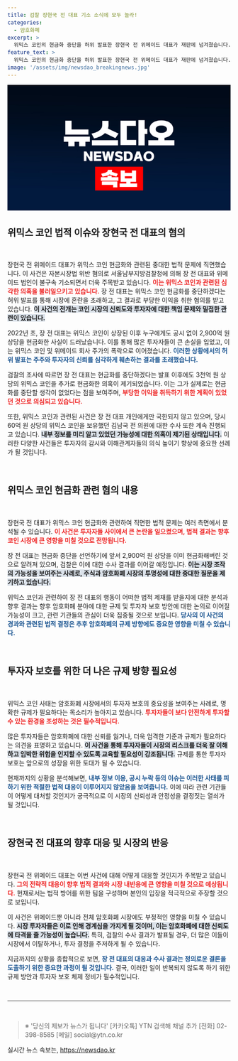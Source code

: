 ```yaml
---
title: 검찰 장현국 전 대표 기소 소식에 모두 놀라!
categories:
  - 암호화폐
excerpt: >
  위믹스 코인의 현금화 중단을 허위 발표한 장현국 전 위메이드 대표가 재판에 넘겨졌습니다. 검찰, 3천억 원의 추가 현금화 의혹 등 부당 이득 혐의로 수사 확대! 클릭하여 사건의 전말을 확인해보세요!
feature_text: >
  위믹스 코인의 현금화 중단을 허위 발표한 장현국 전 위메이드 대표가 재판에 넘겨졌습니다. 검찰, 3천억 원의 추가 현금화 의혹 등 부당 이득 혐의로 수사 확대! 클릭하여 사건의 전말을 확인해보세요!
image: '/assets/img/newsdao_breakingnews.jpg'
---
```


<p><img src="/assets/img/newsdao_breakingnews.jpg" alt="koreaapp 속보" /></p>

<h2 data-ke-size="size26">위믹스 코인 법적 이슈와 장현국 전 대표의 혐의</h2>

<p data-ke-size="size16">&nbsp;</p>

<p>장현국 전 위메이드 대표가 위믹스 코인 현금화와 관련된 중대한 법적 문제에 직면했습니다. 이 사건은 자본시장법 위반 혐의로 서울남부지방검찰청에 의해 장 전 대표와 위메이드 법인이 불구속 기소되면서 더욱 주목받고 있습니다. <b><span style="color: #ee2323;">이는 위믹스 코인과 관련된 심각한 의혹을 불러일으키고 있습니다.</span></b> 장 전 대표는 위믹스 코인 현금화를 중단하겠다는 허위 발표를 통해 시장에 혼란을 초래하고, 그 결과로 부당한 이익을 취한 혐의를 받고 있습니다. <b><span style="background-color: #21538527;">이 사건의 전개는 코인 시장의 신뢰도와 투자자에 대한 책임 문제와 밀접한 관련이 있습니다.</span></b></p>

<p>2022년 초, 장 전 대표는 위믹스 코인이 상장된 이후 누구에게도 공시 없이 2,900억 원 상당을 현금화한 사실이 드러났습니다. 이를 통해 많은 투자자들이 큰 손실을 입었고, 이는 위믹스 코인 및 위메이드 회사 주가의 폭락으로 이어졌습니다. <b><span style="color: #1a5490;">이러한 상황에서의 허위 발표는 주주와 투자자의 신뢰를 심각하게 훼손하는 결과를 초래했습니다.</span></b> </p>

<p>검찰의 조사에 따르면 장 전 대표는 현금화를 중단하겠다는 발표 이후에도 3천억 원 상당의 위믹스 코인을 추가로 현금화한 의혹이 제기되었습니다. 이는 그가 실제로는 현금화를 중단할 생각이 없었다는 점을 보여주며, <b><span style="color: #ee2323;">부당한 이익을 취득하기 위한 계획이 있었던 것으로 의심되고 있습니다.</span></b>  </p>

<p>또한, 위믹스 코인과 관련된 사건은 장 전 대표 개인에게만 국한되지 않고 있으며, 당시 60억 원 상당의 위믹스 코인을 보유했던 김남국 전 의원에 대한 수사 또한 계속 진행되고 있습니다. <b><span style="background-color: #21538527;">내부 정보를 미리 알고 있었던 가능성에 대한 의혹이 제기된 상태입니다.</span></b> 이러한 다양한 사건들은 투자자의 감시와 이해관계자들의 의식 높이기 향상에 중요한 선례가 될 것입니다.</p>

<p data-ke-size="size16">&nbsp;</p>

<h2 data-ke-size="size26">위믹스 코인 현금화 관련 혐의 내용</h2>

<p data-ke-size="size16">&nbsp;</p>

<p>장현국 전 대표가 위믹스 코인 현금화와 관련하여 직면한 법적 문제는 여러 측면에서 분석될 수 있습니다. <b><span style="color: #ee2323;">이 사건은 투자자들 사이에서 큰 논란을 일으켰으며, 법적 결과는 향후 코인 시장에 큰 영향을 미칠 것으로 전망됩니다.</span></b>  </p>

<p>장 전 대표는 현금화 중단을 선언하기에 앞서 2,900억 원 상당을 이미 현금화해버린 것으로 알려져 있으며, 검찰은 이에 대한 수사 결과를 이어갈 예정입니다. <b><span style="background-color: #21538527;">이는 시장 조작의 가능성을 보여주는 사례로, 주식과 암호화폐 시장의 투명성에 대한 중대한 질문을 제기하고 있습니다.</span></b> </p>

<p>위믹스 코인과 관련하여 장 전 대표의 행동이 어떠한 법적 제재를 받을지에 대한 분석과 향후 결과는 향후 암호화폐 분야에 대한 규제 및 투자자 보호 방안에 대한 논의로 이어질 가능성이 크고, 관련 기관들의 관심이 더욱 집중될 것으로 보입니다. <b><span style="color: #1a5490;">당사의 이 사건의 경과와 관련된 법적 결정은 추후 암호화폐의 규제 방향에도 중요한 영향을 미칠 수 있습니다.</span></b></p>

<p data-ke-size="size16">&nbsp;</p>

<h2 data-ke-size="size26">투자자 보호를 위한 더 나은 규제 방향 필요성</h2>

<p data-ke-size="size16">&nbsp;</p>

<p>위믹스 코인 사태는 암호화폐 시장에서의 투자자 보호의 중요성을 보여주는 사례로, 명확한 규제가 필요하다는 목소리가 높아지고 있습니다. <b><span style="color: #ee2323;">투자자들이 보다 안전하게 투자할 수 있는 환경을 조성하는 것은 필수적입니다.</span></b>  </p>

<p>많은 투자자들은 암호화폐에 대한 신뢰를 잃거나, 더욱 엄격한 기준과 규제가 필요하다는 의견을 표명하고 있습니다. <b><span style="background-color: #21538527;">이 사건을 통해 투자자들이 시장의 리스크를 더욱 잘 이해하고 임박한 위험을 인지할 수 있도록 교육할 필요성이 강조됩니다.</span></b> 규제를 통한 투자자 보호는 앞으로의 성장을 위한 토대가 될 수 있습니다.  </p>

<p>현재까지의 상황을 분석해보면, <b><span style="color: #1a5490;">내부 정보 이용, 공시 누락 등의 이슈는 이러한 사태를 피하기 위한 적절한 법적 대응이 이루어지지 않았음을 보여줍니다.</span></b> 이에 따라 관련 기관들이 어떻게 대처할 것인지가 궁극적으로 이 시장의 신뢰성과 안정성을 결정짓는 열쇠가 될 것입니다.</p>

<p data-ke-size="size16">&nbsp;</p>

<h2 data-ke-size="size26">장현국 전 대표의 향후 대응 및 시장의 반응</h2>

<p data-ke-size="size16">&nbsp;</p>

<p>장현국 전 위메이드 대표는 이번 사건에 대해 어떻게 대응할 것인지가 주목받고 있습니다. <b><span style="color: #ee2323;">그의 전략적 대응이 향후 법적 결과와 시장 내반응에 큰 영향을 미칠 것으로 예상됩니다.</span></b> 현재로서는 법적 방어를 위한 팀을 구성하며 본인의 입장을 적극적으로 주장할 것으로 보입니다.  </p>

<p>이 사건은 위메이드뿐 아니라 전체 암호화폐 시장에도 부정적인 영향을 미칠 수 있습니다. <b><span style="background-color: #21538527;">시장 투자자들은 이로 인해 경계심을 가지게 될 것이며, 이는 암호화폐에 대한 신뢰도에 타격을 줄 가능성이 높습니다.</span></b> 특히, 검찰의 수사 결과가 발표될 경우, 더 많은 이들이 시장에서 이탈하거나, 투자 결정을 주저하게 될 수 있습니다.  </p>

<p>지금까지의 상황을 종합적으로 보면, <b><span style="color: #1a5490;">장 전 대표의 대응과 수사 결과는 정의로운 결론을 도출하기 위한 중요한 과정이 될 것입니다.</span></b> 결국, 이러한 일이 반복되지 않도록 하기 위한 규제 방안과 투자자 보호 체제 정비가 필수적입니다.</p>

<p data-ke-size="size16">&nbsp;</p>

<hr>

<p data-ke-size="size16">&nbsp;</p>

<blockquote>
    <p>※ '당신의 제보가 뉴스가 됩니다' [카카오톡] YTN 검색해 채널 추가 [전화] 02-398-8585 [메일] social@ytn.co.kr</p>
</blockquote>
실시간 뉴스 속보는, <a href="https://newsdao.kr" rel="dofollow">https://newsdao.kr</a>


